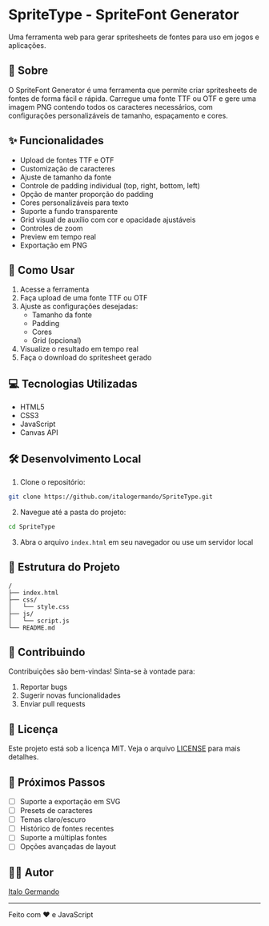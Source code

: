 # SpriteType - SpriteFont Generator

Uma ferramenta web para gerar spritesheets de fontes para uso em jogos e aplicações.

## 🎯 Sobre

O SpriteFont Generator é uma ferramenta que permite criar spritesheets de fontes de forma fácil e rápida. Carregue uma fonte TTF ou OTF e gere uma imagem PNG contendo todos os caracteres necessários, com configurações personalizáveis de tamanho, espaçamento e cores.

## ✨ Funcionalidades

- Upload de fontes TTF e OTF
- Customização de caracteres
- Ajuste de tamanho da fonte
- Controle de padding individual (top, right, bottom, left)
- Opção de manter proporção do padding
- Cores personalizáveis para texto
- Suporte a fundo transparente
- Grid visual de auxílio com cor e opacidade ajustáveis
- Controles de zoom
- Preview em tempo real
- Exportação em PNG

## 🚀 Como Usar

1. Acesse a ferramenta
2. Faça upload de uma fonte TTF ou OTF
3. Ajuste as configurações desejadas:
   - Tamanho da fonte
   - Padding
   - Cores
   - Grid (opcional)
4. Visualize o resultado em tempo real
5. Faça o download do spritesheet gerado

## 💻 Tecnologias Utilizadas

- HTML5
- CSS3
- JavaScript
- Canvas API

## 🛠️ Desenvolvimento Local

1. Clone o repositório:
```bash
git clone https://github.com/italogermando/SpriteType.git
```

2. Navegue até a pasta do projeto:
```bash
cd SpriteType
```

3. Abra o arquivo `index.html` em seu navegador ou use um servidor local

## 📁 Estrutura do Projeto

```
/
├── index.html
├── css/
│   └── style.css
├── js/
│   └── script.js
└── README.md
```

## 🤝 Contribuindo

Contribuições são bem-vindas! Sinta-se à vontade para:

1. Reportar bugs
2. Sugerir novas funcionalidades
3. Enviar pull requests

## 📝 Licença

Este projeto está sob a licença MIT. Veja o arquivo [LICENSE](LICENSE) para mais detalhes.

## 🚧 Próximos Passos

- [ ] Suporte a exportação em SVG
- [ ] Presets de caracteres
- [ ] Temas claro/escuro
- [ ] Histórico de fontes recentes
- [ ] Suporte a múltiplas fontes
- [ ] Opções avançadas de layout

## 🙋‍♂️ Autor

[Italo Germando](https://github.com//italogermando/)

---

Feito com ♥ e JavaScript
